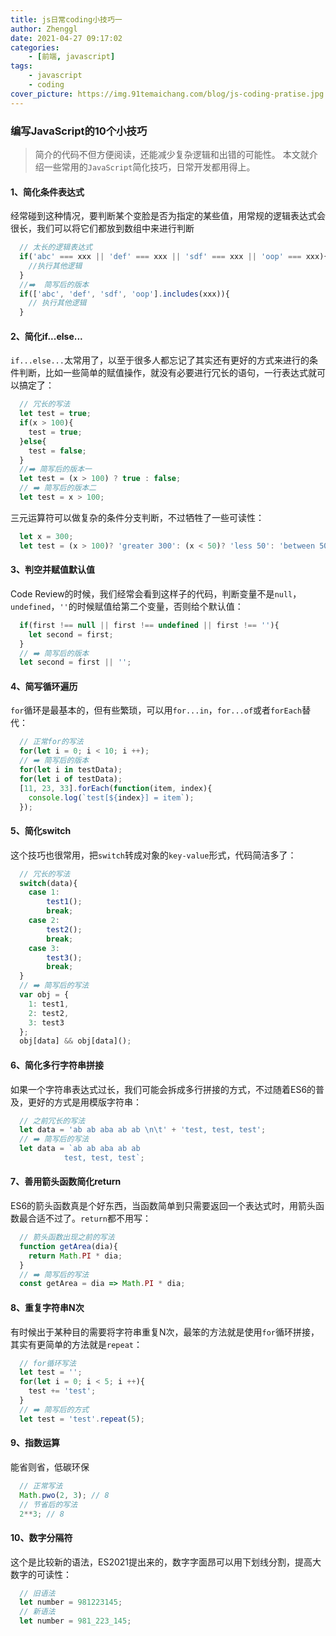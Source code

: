 ```yaml
---
title: js日常coding小技巧一
author: Zhenggl
date: 2021-04-27 09:17:02
categories:
    - [前端, javascript]
tags:
    - javascript
    - coding
cover_picture: https://img.91temaichang.com/blog/js-coding-pratise.jpg
---
```


### 编写JavaScript的10个小技巧
> 简介的代码不但方便阅读，还能减少复杂逻辑和出错的可能性。
> 本文就介绍一些常用的`JavaScript`简化技巧，日常开发都用得上。

#### 1、简化条件表达式
经常碰到这种情况，要判断某个变脸是否为指定的某些值，用常规的逻辑表达式会很长，我们可以将它们都放到数组中来进行判断
```javascript
  // 太长的逻辑表达式
  if('abc' === xxx || 'def' === xxx || 'sdf' === xxx || 'oop' === xxx){
  	//执行其他逻辑
  }
  //➡️  简写后的版本
  if(['abc', 'def', 'sdf', 'oop'].includes(xxx)){
  	// 执行其他逻辑
  }
```
#### 2、简化if...else...
`if...else...`太常用了，以至于很多人都忘记了其实还有更好的方式来进行的条件判断，比如一些简单的赋值操作，就没有必要进行冗长的语句，一行表达式就可以搞定了：
```javascript
  // 冗长的写法
  let test = true;
  if(x > 100){
  	test = true;
  }else{
  	test = false;
  }
  //➡️ 简写后的版本一
  let test = (x > 100) ? true : false;
  // ➡️ 简写后的版本二
  let test = x > 100;
```
三元运算符可以做复杂的条件分支判断，不过牺牲了一些可读性：
```javascript
  let x = 300;
  let test = (x > 100)? 'greater 300': (x < 50)? 'less 50': 'between 50 and 300';
```
#### 3、判空并赋值默认值
Code Review的时候，我们经常会看到这样子的代码，判断变量不是`null`，`undefined`，`''`的时候赋值给第二个变量，否则给个默认值：
```javascript
  if(first !== null || first !== undefined || first !== ''){
	let second = first;
  }
  // ➡️ 简写后的版本
  let second = first || '';
```
#### 4、简写循环遍历
`for`循环是最基本的，但有些繁琐，可以用`for...in`，`for...of`或者`forEach`替代：
```javascript
  // 正常for的写法
  for(let i = 0; i < 10; i ++);
  // ➡️ 简写后的版本
  for(let i in testData);
  for(let i of testData);
  [11, 23, 33].forEach(function(item, index){
  	console.log(`test[${index}] = item`);
  });
```
#### 5、简化switch
这个技巧也很常用，把`switch`转成对象的`key-value`形式，代码简洁多了：
```javascript
  // 冗长的写法
  switch(data){
	case 1:
		test1();
		break;
	case 2:
		test2();
		break;
	case 3:
		test3();
		break;
  }
  // ➡️ 简写后的写法
  var obj = {
	1: test1,
	2: test2,
	3: test3
  };
  obj[data] && obj[data]();
```
#### 6、简化多行字符串拼接
如果一个字符串表达式过长，我们可能会拆成多行拼接的方式，不过随着ES6的普及，更好的方式是用模版字符串：
```javascript
  // 之前冗长的写法
  let data = 'ab ab aba ab ab \n\t' + 'test, test, test';
  // ➡️ 简写后的写法
  let data = `ab ab aba ab ab 
            test, test, test`;
```
#### 7、善用箭头函数简化return
ES6的箭头函数真是个好东西，当函数简单到只需要返回一个表达式时，用箭头函数最合适不过了。`return`都不用写：
```javascript
  // 箭头函数出现之前的写法
  function getArea(dia){
	return Math.PI * dia;
  }
  // ➡️ 简写后的写法
  const getArea = dia => Math.PI * dia;
```
#### 8、重复字符串N次
有时候出于某种目的需要将字符串重复N次，最笨的方法就是使用`for`循环拼接，其实有更简单的方法就是`repeat`：
```javascript
  // for循环写法
  let test = '';
  for(let i = 0; i < 5; i ++){
  	test += 'test';
  }
  // ➡️ 简写后的方式
  let test = 'test'.repeat(5);
```
#### 9、指数运算
能省则省，低碳环保
```javascript
  // 正常写法
  Math.pwo(2, 3); // 8
  // 节省后的写法
  2**3; // 8
```
#### 10、数字分隔符
这个是比较新的语法，ES2021提出来的，数字字面昂可以用下划线分割，提高大数字的可读性：
```javascript
  // 旧语法
  let number = 981223145;
  // 新语法
  let number = 981_223_145;
```
